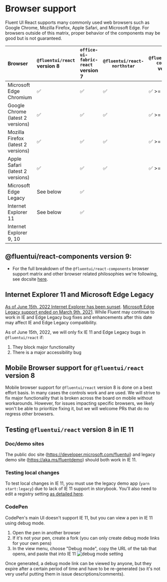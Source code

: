 # Browser support

Fluent UI React supports many commonly used web browsers such as Google Chrome, Mozilla Firefox, Apple Safari, and Microsoft Edge. For browsers outside of this matrix, proper behavior of the components may be good but is not guaranteed.

| Browser                             | `@fluentui/react` version 8 | `office-ui-fabric-react` version 7 | `@fluentui/react-northstar` | `@fluentui/react-components` version 9 |
| :---------------------------------- | :-------------------------- | :--------------------------------- | --------------------------- | -------------------------------------- |
| Microsoft Edge Chromium             | ✅                          | ✅                                 | ✅                          | ✅ >= 84                               |
| Google Chrome (latest 2 versions)   | ✅                          | ✅                                 | ✅                          | ✅ >= 84                               |
| Mozilla Firefox (latest 2 versions) | ✅                          | ✅                                 | ✅                          | ✅ >= 75                               |
| Apple Safari (latest 2 versions)    | ✅                          | ✅                                 | ✅                          | ✅ >= 14.1                             |
| Microsoft Edge Legacy               | See below                   | ✅                                 |                             |                                        |
| Internet Explorer 11                | See below                   | ✅                                 |                             |                                        |
| Internet Explorer 9, 10             |                             |                                    |                             |                                        |

## @fluentui/react-components version 9:

- For the full breakdown of the `@fluentui/react-components` browser support matrix and other browser related philosophies we're following, see docsite [here](https://react.fluentui.dev/?path=/docs/concepts-developer-browser-support-matrix--page).

## Internet Explorer 11 and Microsoft Edge Legacy

[As of June 15th, 2022 Internet Explorer has been sunset](https://github.com/microsoft/fluentui/wiki/Internet-Explorer-11-Sunset). [Microsoft Edge Legacy support ended on March 9th, 2021](https://support.microsoft.com/en-us/microsoft-edge/what-is-microsoft-edge-legacy-3e779e55-4c55-08e6-ecc8-2333768c0fb0). While Fluent may continue to work in IE and Edge Legacy bug fixes and enhancements after this date may affect IE and Edge Legacy compatibility.

As of June 15th, 2022, we will only fix IE 11 and Edge Legacy bugs in `@fluentui/react` if:

1. They block major functionality
2. There is a major accessibility bug

## Mobile Browser support for `@fluentui/react` version 8

Mobile browser support for `@fluentui/react` version 8 is done on a best effort basis. In many cases the controls work and are used. We will strive to fix major functionality that is broken across the board on mobile without workarounds. However, for issues impacting specific browsers, we likely won't be able to prioritize fixing it, but we will welcome PRs that do no regress other browsers.

## Testing `@fluentui/react` version 8 in IE 11

### Doc/demo sites

The public doc site (https://developer.microsoft.com/fluentui) and legacy demo site (https://aka.ms/fluentdemo) should both work in IE 11.

### Testing local changes

To test local changes in IE 11, you must use the legacy demo app (`yarn start:legacy`) due to lack of IE 11 support in storybook. You'll also need to edit a registry setting [as detailed here](https://github.com/microsoft/fluentui/issues/19222#issuecomment-892886588).

### CodePen

CodePen's main UI doesn't support IE 11, but you can view a pen in IE 11 using debug mode.

1. Open the pen in another browser
2. If it's not your pen, create a fork (you can only create debug mode links for your own pens)
3. In the view menu, choose "Debug mode", copy the URL of the tab that opens, and paste that into IE 11
   <!-- this image URL format won't display in editor previews but works properly on the actual page -->
   ![debug mode setting](images/debug-mode.png)

Once generated, a debug mode link can be viewed by anyone, but they expire after a certain period of time and have to be re-generated (so it's not very useful putting them in issue descriptions/comments).
